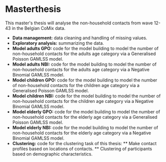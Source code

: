 # Masterthesis

This master's thesis will analyse the non-household contacts from wave 12-43 in the Belgian CoMix data.

* **Data management:** data cleaning and handling of missing values.
* **Exploratory analysis:** summarizing the data.
* **Model adults GPO:** code for the model building to model the number of non-household contacts for the adults age category via a Generalised Poisson GAMLSS model.
* **Model adults NBI:** code for the model building to model the number of non-household contacts for the adults age category via a Negative Binomial GAMLSS model.
* **Model children GPO:** code for the model building to model the number of non-household contacts for the children age category via a Generalised Poisson GAMLSS model.
* **Model children NBI:** code for the model building to model the number of non-household contacts for the children age category via a Negative Binomial GAMLSS model.
* **Model elderly GPO:** code for the model building to model the number of non-household contacts for the elderly age category via a Generalised Poisson GAMLSS model.
* **Model elderly NBI:** code for the model building to model the number of non-household contacts for the elderly age category via a Negative Binomial GAMLSS model.
* **Clustering:** code for the clustering task of this thesis:
** Make contact profiles based on locations of contacts.
** Clustering of participants based on demographic characteristics.

